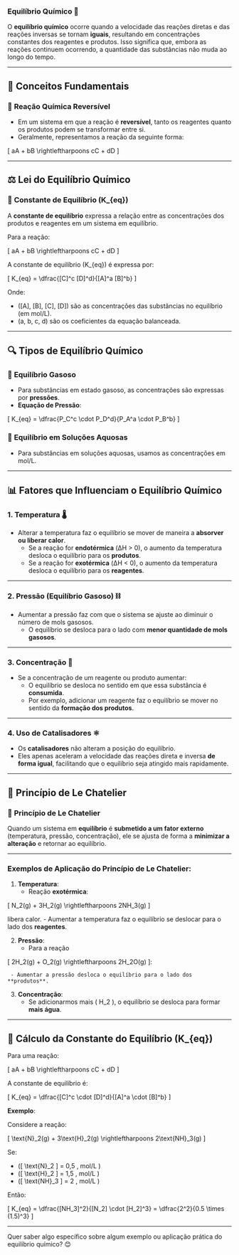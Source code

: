 
### **Equilíbrio Químico** 🔄

O **equilíbrio químico** ocorre quando a velocidade das reações diretas e das reações inversas se tornam **iguais**, resultando em concentrações constantes dos reagentes e produtos. Isso significa que, embora as reações continuem ocorrendo, a quantidade das substâncias não muda ao longo do tempo.

---

## 📝 **Conceitos Fundamentais**

### 🔹 **Reação Química Reversível**  
- Em um sistema em que a reação é **reversível**, tanto os reagentes quanto os produtos podem se transformar entre si.  
- Geralmente, representamos a reação da seguinte forma:

\[ aA + bB \rightleftharpoons cC + dD \]

---

## ⚖️ **Lei do Equilíbrio Químico**

### 📌 **Constante de Equilíbrio (K_{eq})**

A **constante de equilíbrio** expressa a relação entre as concentrações dos produtos e reagentes em um sistema em equilíbrio.

Para a reação:

\[ aA + bB \rightleftharpoons cC + dD \]

A constante de equilíbrio (K_{eq}) é expressa por:

\[ K_{eq} = \dfrac{[C]^c [D]^d}{[A]^a [B]^b} \]

Onde:

- \([A], [B], [C], [D]\) são as concentrações das substâncias no equilíbrio (em mol/L).
- \(a, b, c, d\) são os coeficientes da equação balanceada.

---

## 🔍 **Tipos de Equilíbrio Químico**

### 🔹 **Equilíbrio Gasoso**  
- Para substâncias em estado gasoso, as concentrações são expressas por **pressões**.  
- **Equação de Pressão**:

\[ K_{eq} = \dfrac{P_C^c \cdot P_D^d}{P_A^a \cdot P_B^b} \]

### 🔹 **Equilíbrio em Soluções Aquosas**  
- Para substâncias em soluções aquosas, usamos as concentrações em mol/L.

---

## 📊 **Fatores que Influenciam o Equilíbrio Químico**

### 1. **Temperatura 🌡️**
- Alterar a temperatura faz o equilíbrio se mover de maneira a **absorver ou liberar calor**.
  - Se a reação for **endotérmica** (ΔH > 0), o aumento da temperatura desloca o equilíbrio para os **produtos**.
  - Se a reação for **exotérmica** (ΔH < 0), o aumento da temperatura desloca o equilíbrio para os **reagentes**.

---

### 2. **Pressão (Equilíbrio Gasoso) ⛓️**
- Aumentar a pressão faz com que o sistema se ajuste ao diminuir o número de mols gasosos.
  - O equilíbrio se desloca para o lado com **menor quantidade de mols gasosos**.

---

### 3. **Concentração 🔄**
- Se a concentração de um reagente ou produto aumentar:
  - O equilíbrio se desloca no sentido em que essa substância é **consumida**.
  - Por exemplo, adicionar um reagente faz o equilíbrio se mover no sentido da **formação dos produtos**.

---

### 4. **Uso de Catalisadores ⚛️**
- Os **catalisadores** não alteram a posição do equilíbrio.
- Eles apenas aceleram a velocidade das reações direta e inversa **de forma igual**, facilitando que o equilíbrio seja atingido mais rapidamente.

---

## 🔄 **Princípio de Le Chatelier**

### 📌 **Princípio de Le Chatelier**

Quando um sistema em **equilíbrio** é **submetido a um fator externo** (temperatura, pressão, concentração), ele se ajusta de forma a **minimizar a alteração** e retornar ao equilíbrio.

---

### **Exemplos de Aplicação do Princípio de Le Chatelier**:

1. **Temperatura**:
   - Reação **exotérmica**: 

\[ N_2(g) + 3H_2(g) \rightleftharpoons 2NH_3(g) \] 

libera calor.
     - Aumentar a temperatura faz o equilíbrio se deslocar para o lado dos **reagentes**.

2. **Pressão**:
   - Para a reação 

\[ 2H_2(g) + O_2(g) \rightleftharpoons 2H_2O(g) \]:

     - Aumentar a pressão desloca o equilíbrio para o lado dos **produtos**.

3. **Concentração**:
   - Se adicionarmos mais \( H_2 \), o equilíbrio se desloca para formar **mais água**.

---

## 📐 **Cálculo da Constante do Equilíbrio (K_{eq})**

Para uma reação:

\[ aA + bB \rightleftharpoons cC + dD \]

A constante de equilíbrio é:

\[ K_{eq} = \dfrac{[C]^c \cdot [D]^d}{[A]^a \cdot [B]^b} \]

**Exemplo**:

Considere a reação:

\[ \text{N}_2(g) + 3\text{H}_2(g) \rightleftharpoons 2\text{NH}_3(g) \]

Se:

- \([ \text{N}_2 ] = 0,5 \, mol/L \)  
- \([ \text{H}_2 ] = 1,5 \, mol/L \)  
- \([ \text{NH}_3 ] = 2 \, mol/L \)

Então:

\[ K_{eq} = \dfrac{[NH_3]^2}{[N_2] \cdot [H_2]^3} = \dfrac{2^2}{0.5 \times (1.5)^3} \]

---

Quer saber algo específico sobre algum exemplo ou aplicação prática do equilíbrio químico? 😊
